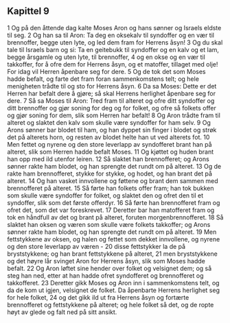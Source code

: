 ## Kapittel 9

1 Og på den åttende dag kalte Moses Aron og hans sønner og Israels eldste til seg.
2 Og han sa til Aron: Ta deg en oksekalv til syndoffer og en vær til brennoffer, begge uten lyte, og led dem fram for Herrens åsyn!
3 Og du skal tale til Israels barn og si: Ta en geitebukk til syndoffer og en kalv og et lam, begge årsgamle og uten lyte, til brennoffer,
4 og en okse og en vær til takkoffer, for å ofre dem for Herrens åsyn, og et matoffer, tillaget med olje! For idag vil Herren åpenbare seg for dere.
5 Og de tok det som Moses hadde befalt, og farte det fram foran sammenkomstens telt; og hele menigheten trådte til og sto for Herrens åsyn.
6 Da sa Moses: Dette er det Herren har befalt dere å gjøre; så skal Herrens herlighet åpenbare seg for dere.
7 Så sa Moses til Aron: Tred fram til alteret og ofre ditt syndoffer og ditt brennoffer og gjør soning for deg og for folket, og ofre så folkets offer og gjør soning for dem, slik som Herren har befalt!
8 Og Aron trådte fram til alteret og slaktet den kalv som skulle være syndoffer for ham selv.
9 Og Arons sønner bar blodet til ham, og han dyppet sin finger i blodet og strøk det på alterets horn, og resten av blodet helte han ut ved alterets fot.
10 Men fettet og nyrene og den store leverlapp av syndofferet brant han på alteret, slik som Herren hadde befalt Moses.
11 Og kjøttet og huden brant han opp med ild utenfor leiren.
12 Så slaktet han brennofferet; og Arons sønner rakte ham blodet, og han sprengte det rundt om på alteret.
13 Og de rakte ham brennofferet, stykke for stykke, og hodet, og han brant det på alteret.
14 Og han vasket innvollene og føttene og brant dem sammen med brennofferet på alteret.
15 Så førte han folkets offer fram; han tok bukken som skulle være syndoffer for folket, og slaktet den og ofret den til et syndoffer, slik som det første offerdyr.
16 Så førte han brennofferet fram og ofret det, som det var foreskrevet.
17 Deretter bar han matofferet fram og tok en håndfull av det og brant på alteret, foruten morgenbrennofferet.
18 Så slaktet han oksen og væren som skulle være folkets takkoffer; og Arons sønner rakte ham blodet, og han sprengte det rundt om på alteret.
19 Men fettstykkene av oksen, og halen og fettet som dekket innvollene, og nyrene og den store leverlapp av væren -
20 disse fettstykker la de på bryststykkene; og han brant fettstykkene på alteret,
21 men bryststykkene og det høyre lår svinget Aron for Herrens åsyn, slik som Moses hadde befalt.
22 Og Aron løftet sine hender over folket og velsignet dem; og så steg han ned, etter at han hadde ofret syndofferet og brennofferet og takkofferet.
23 Deretter gikk Moses og Aron inn i sammenkomstens telt, og da de kom ut igjen, velsignet de folket. Da åpenbarte Herrens herlighet seg for hele folket,
24 og det gikk ild ut fra Herrens åsyn og fortærte brennofferet og fettstykkene på alteret; og hele folket så det, og de ropte høyt av glede og falt ned på sitt ansikt.
